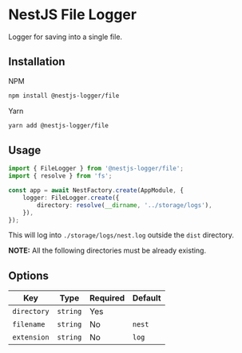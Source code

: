 # NestJS File Logger

Logger for saving into a single file.

## Installation

NPM

```sh
npm install @nestjs-logger/file
```

Yarn

```sh
yarn add @nestjs-logger/file
```

## Usage

```typescript
import { FileLogger } from '@nestjs-logger/file';
import { resolve } from 'fs';

const app = await NestFactory.create(AppModule, {
    logger: FileLogger.create({
        directory: resolve(__dirname, '../storage/logs'),
    }),
});
```

This will log into `./storage/logs/nest.log` outside the `dist` directory.

__NOTE:__ All the following directories must be already existing.

## Options

| Key         | Type     | Required | Default |
| ----------- | -------- | -------- | ------- |
| `directory` | `string` | Yes      |         |
| `filename`  | `string` | No       | `nest`  |
| `extension` | `string` | No       | `log`   |
